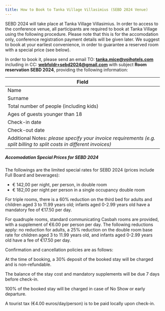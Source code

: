 ```yaml
---
title: How to Book to Tanka Village Villasimius (SEBD 2024 Venue)
---
```


SEBD 2024 will take place at Tanka Village Villasimius. In order to access to the conference venue, all participants are required to book at Tanka Village using the following procedure. Please note that this is for the accomodation only, conference registration payment details will be given later.
We suggest to book at your earliest convenience, in order to guarantee a reserved room with a special price (see below).

In order to book it, please send an email TO: **tanka.mice@voihotels.com** including in CC: **webfoldr+sebd2024@gmail.com** with subject **Room reservation SEBD 2024**, providing the following information:

|Field|
| ----------------- |
| Name  |
| Surname |
| Total number of people (including kids) |
| Ages of guests younger than 18 |
| Check-in date |
| Check-out date |
| Additional Notes: *please specify your invoice requirements (e.g. split billing to split costs in different invoices)* |


##### Accomodation Special Prices for SEBD 2024
The followings are the limited special rates for SEBD 2024 (prices include Full Board and beverages):

- € 142,00 per night, per person, in double room
- € 182,00 per night per person in a single occupancy double room

For triple rooms, there is a 60% reduction on the third bed for adults and children aged 3 to 11.99 years old; infants aged 0-2.99 years old have a mandatory fee of €17.50 per day.

For quadruple rooms, standard communicating Casbah rooms are provided, with a supplement of €6.00 per person per day. The following reductions apply: no reduction for adults, a 25% reduction on the double room base rate for children aged 3 to 11.99 years old, and infants aged 0-2.99 years old have a fee of €17.50 per day.

Confirmation and cancellation policies are as follows:

At the time of booking, a 30% deposit of the booked stay will be charged and is non-refundable.

The balance of the stay cost and mandatory supplements will be due 7 days before check-in.

100% of the booked stay will be charged in case of No Show or early departure.

A tourist tax (€4.00 euros/day/person) is to be paid locally upon check-in.


